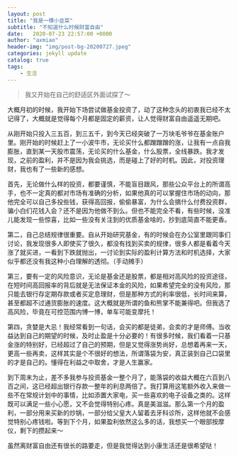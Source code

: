 ```yaml
---
layout: post
title: "我是一棵小韭菜"
subtitle: "不知道什么时候财富自由"
date:   2020-07-23 22:57:00 +0800
author: "axmiao"
header-img: "img/post-bg-20200727.jpeg"
categories: jekyll update
catalog: true
tags: 
    - 生活
---
```


> 我又开始在自己的舒适区外面试探了～

大概月初的时候，我开始下场尝试做基金投资了，动了这种念头的初衷我已经不太记得了，大概就是觉得每个月都是固定的薪资，让人觉得财富自由遥遥无期吧。

从刚开始只投入三五百，到三五千，到今天已经突破了一万块毛爷爷在基金账户里。刚开始的时候赶上了一小波牛市，无论买什么都蹭蹭蹭的涨，让我有一点自我膨胀，直到某一天股市震荡，无论买的什么基金，什么股票，全线暴跌。我才发现，之前的盈利，并不是因为我会挑选，而是碰上了好的时机。因此，对投资理财，我也有了一些新的感想。

首先，无论做什么样的投资，都要谨慎，不能盲目跟风，那些公众平台上的所谓高手，也不一定真的都对市场有准确的分析，如果他真的可以掌握住市场的动向，那他完全可以自己多投些钱，获得高回报，偷偷暴富，为什么会搞什么付费投资群，骗小白们花钱入会？还不是因为他做不到么。但也不能完全不看，有些时候，没准儿能发现一些惊喜，比如一些没有关注到的优质基金啥的，抄到底简直不能更香。

第二，自己总结规律很重要。自从开始研究基金，有的时候会在办公室里跟同事们讨论，我发现很多人即使买了很久，都没有找到买卖的规律，很多人都是看着今天涨了就买进，一看到下跌就抛出，一讨论到实际的盈利计算方法和时机选择，大家似乎都还没有我这种小白理解的透彻。（手动摊手）

第三，要有一定的风险意识，无论是基金还是股票，都是相对高风险的投资途径，在短时间高回报率的背后就是无法保证本金的风险，如果希望完全的没有风险，那只能去银行存定期存款或者买定息理财，但是那种方式的利率很低，长时间来算，甚至都超不过通货膨胀的速度。这大概就是所谓的鱼和熊掌不能兼得吧。但我选了高风险，毕竟在可控范围内博一博，单车可能变摩托！

第四，贪婪是大忌！我经常看到一句话，会买的都是徒弟，会卖的才是师傅。当收益达到自己的期望的时候，及时止盈是十分必要的！有很多时候，我们看着一只基金涨的特别好，已经超过了自己的预期，但是又觉得涨势尚好，总想着再来一天，更高一些再卖，这样其实是个不很好的想法，所谓落袋为安，真正装到自己口袋里的才是自己的。懂得在利益之中取舍，才是人生赢家。

到下周末为止，差不多我参与投资基金一整个月了，能落袋的收益大概在六百到八百之间，这已经超出银行存款一整年的利息两倍了。我打算用这笔额外收入来做一些不在常规计划中的事情，比如添置大家电，买一些喜欢的电子设备之类的。这样既可以满足一些小心愿，又不会觉得特别心疼。真是美滋滋。那么第一个月的盈利，一部分用来买新的炒锅，一部分给父皇大人留着去牙科诊所，这样他就不会感觉特别心疼钱啦。等到下个月，如果盈利依然这么多的话，我想买一个眼部按摩仪，剩下的攒起来～

虽然离财富自由还有很长的路要走，但是我觉得达到小康生活还是很希望哒！

